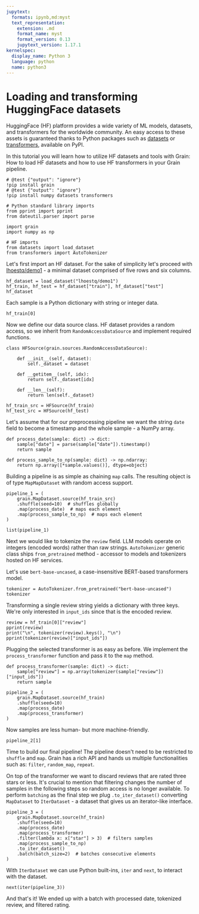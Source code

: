 ```yaml
---
jupytext:
  formats: ipynb,md:myst
  text_representation:
    extension: .md
    format_name: myst
    format_version: 0.13
    jupytext_version: 1.17.1
kernelspec:
  display_name: Python 3
  language: python
  name: python3
---
```


# Loading and transforming HuggingFace datasets

HuggingFace (HF) platform provides a wide variety of ML models, datasets, and transformers for the worldwide community.
An easy access to these assets is guaranteed thanks to Python packages such as [datasets](https://pypi.org/project/datasets/) or [transformers](https://pypi.org/project/transformers/), available on PyPI.

In this tutorial you will learn how to utilize HF datasets and tools with Grain: How to load HF datasets and how to use HF transformers in your Grain pipeline.

```{code-cell} ipython3
# @test {"output": "ignore"}
!pip install grain
# @test {"output": "ignore"}
!pip install numpy datasets transformers
```

```{code-cell} ipython3
# Python standard library imports
from pprint import pprint
from dateutil.parser import parse

import grain
import numpy as np

# HF imports
from datasets import load_dataset
from transformers import AutoTokenizer
```

Let's first import an HF dataset. For the sake of simplicity let's proceed with [lhoestq/demo1](https://huggingface.co/datasets/lhoestq/demo1) - a minimal dataset comprised of five rows and six columns.

```{code-cell} ipython3
hf_dataset = load_dataset("lhoestq/demo1")
hf_train, hf_test = hf_dataset["train"], hf_dataset["test"]
hf_dataset
```

Each sample is a Python dictionary with string or integer data.

```{code-cell} ipython3
hf_train[0]
```

Now we define our data source class. HF dataset provides a random access, so we inherit from `RandomAccessDataSource` and implement required functions.

```{code-cell} ipython3
class HFSource(grain.sources.RandomAccessDataSource):

    def __init__(self, dataset):
        self._dataset = dataset

    def __getitem__(self, idx):
        return self._dataset[idx]

    def __len__(self):
        return len(self._dataset)
```

```{code-cell} ipython3
hf_train_src = HFSource(hf_train)
hf_test_src = HFSource(hf_test)
```

Let's assume that for our preprocessing pipeline we want the string `date` field to become a timestamp and the whole sample - a NumPy array.

```{code-cell} ipython3
def process_date(sample: dict) -> dict:
    sample["date"] = parse(sample["date"]).timestamp()
    return sample

def process_sample_to_np(sample: dict) -> np.ndarray:
    return np.array([*sample.values()], dtype=object)
```

Building a pipeline is as simple as chaining `map` calls. The resulting object is of type `MapMapDataset` with random access support.

```{code-cell} ipython3
pipeline_1 = (
    grain.MapDataset.source(hf_train_src)
    .shuffle(seed=10)  # shuffles globally
    .map(process_date)  # maps each element
    .map(process_sample_to_np)  # maps each element
)
```

```{code-cell} ipython3
list(pipeline_1)
```

Next we would like to tokenize the `review` field. LLM models operate on integers (encoded words) rather than raw strings. `AutoTokenizer` generic class ships `from_pretrained` method - accessor to models and tokenizers hosted on HF services.

Let's use `bert-base-uncased`, a case-insensitive BERT-based transformers model.

```{code-cell} ipython3
tokenizer = AutoTokenizer.from_pretrained("bert-base-uncased")
tokenizer
```

Transforming a single review string yields a dictionary with three keys. We're only interested in `input_ids` since that is the encoded review.

```{code-cell} ipython3
review = hf_train[0]["review"]
pprint(review)
print("\n", tokenizer(review).keys(), "\n")
pprint(tokenizer(review)["input_ids"])
```

Plugging the selected transformer is as easy as before. We implement the `process_transformer` function and pass it to the `map` method.

```{code-cell} ipython3
def process_transformer(sample: dict) -> dict:
    sample["review"] = np.array(tokenizer(sample["review"])["input_ids"])
    return sample

pipeline_2 = (
    grain.MapDataset.source(hf_train)
    .shuffle(seed=10)
    .map(process_date)
    .map(process_transformer)
)
```

Now samples are less human- but more machine-friendly.

```{code-cell} ipython3
pipeline_2[1]
```

Time to build our final pipeline! The pipeline doesn't need to be restricted to `shuffle` and `map`. Grain has a rich API and hands us multiple functionalities such as: `filter`, `random_map`, `repeat`.

On top of the transformer we want to discard reviews that are rated three stars or less. It's crucial to mention that filtering changes the number of samples in the following steps so random access is no longer available. To perform `batching` as the final step we plug `.to_iter_dataset()` converting `MapDataset` to `IterDataset` - a dataset that gives us an iterator-like interface.

```{code-cell} ipython3
pipeline_3 = (
    grain.MapDataset.source(hf_train)
    .shuffle(seed=10)
    .map(process_date)
    .map(process_transformer)
    .filter(lambda x: x["star"] > 3)  # filters samples
    .map(process_sample_to_np)
    .to_iter_dataset()
    .batch(batch_size=2)  # batches consecutive elements
)
```

With `IterDataset` we can use Python built-ins, `iter` and `next`, to interact with the dataset.

```{code-cell} ipython3
next(iter(pipeline_3))
```

And that's it! We ended up with a batch with processed date, tokenized review, and filtered rating.
